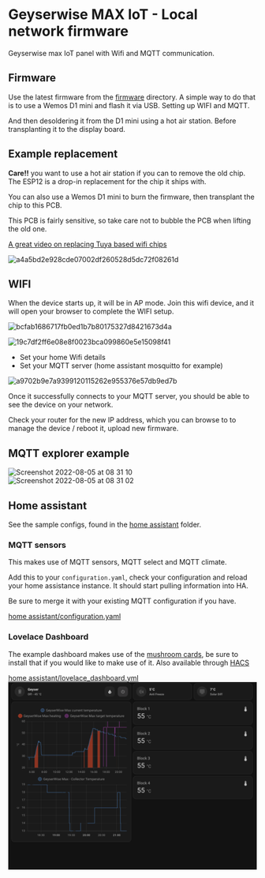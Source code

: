 # Geyserwise MAX IoT - Local network firmware
Geyserwise max IoT panel with Wifi and MQTT communication.

## Firmware
Use the latest firmware from the [firmware](./firmware/) directory. A simple way to do that is to use a Wemos D1 mini and flash it via USB. Setting up WIFI and MQTT. 

And then desoldering it from the D1 mini using a hot air station. Before transplanting it to the display board.
## Example replacement
**Care!!** you want to use a hot air station if you can to remove the old chip. The ESP12 is a drop-in replacement for the chip it ships with.

You can also use a Wemos D1 mini to burn the firmware, then transplant the chip to this PCB.

This PCB is fairly sensitive, so take care not to bubble the PCB when lifting the old one.

[A great video on replacing Tuya based wifi chips](https://www.youtube.com/watch?v=d_HpkIiWC3Y&ab_channel=digiblurDIY)

![a4a5bd2e928cde07002df260528d5dc72f08261d](https://user-images.githubusercontent.com/3243014/183018265-a6c1255a-5d1d-4866-90fb-7c0b67b4b9d1.jpeg)

## WIFI
When the device starts up, it will be in AP mode. Join this wifi device, and it will open your browser to complete the WIFI setup. 

![bcfab1686717fb0ed1b7b80175327d8421673d4a](https://user-images.githubusercontent.com/3243014/183018742-6bc05e29-fab0-46b3-b8bc-b254f5ac3cf9.jpeg)

![19c7df2ff6e08e8f0023bca099860e5e15098f41](https://user-images.githubusercontent.com/3243014/183018749-933d93c7-fd7b-402e-9b3f-cb42b4a491eb.jpeg)

 - Set your home Wifi details
 - Set your MQTT server (home assistant mosquitto for example)

![a9702b9e7a9399120115262e955376e57db9ed7b](https://user-images.githubusercontent.com/3243014/183018758-35b827db-b694-406e-9929-b5eb52ad24b9.jpeg)

Once it successfully connects to your MQTT server, you should be able to see the device on your network. 

Check your router for the new IP address, which you can browse to to manage the device / reboot it, upload new firmware. 

## MQTT explorer example
![Screenshot 2022-08-05 at 08 31 10](https://user-images.githubusercontent.com/3243014/183018238-c2636b6b-c90b-44f5-bb92-38d4509a08a3.png)
![Screenshot 2022-08-05 at 08 31 02](https://user-images.githubusercontent.com/3243014/183018247-2067188f-b38c-41bf-b003-810c07d436d2.png)

## Home assistant
See the sample configs, found in the [home assistant](./home%20assistant/) folder.

### MQTT sensors
This makes use of MQTT sensors, MQTT select and MQTT climate.  

Add this to your `configuration.yaml`, check your configuration and reload your home assistance instance. It should start pulling information into HA. 

Be sure to merge it with your existing MQTT configuration if you have.

[home assistant/configuration.yaml](home%20assistant/configuration.yaml)

### Lovelace Dashboard

The example dashboard makes use of the [mushroom cards](https://github.com/piitaya/lovelace-mushroom), be sure to install that if you would like to make use of it. Also available through [HACS](https://hacs.xyz/)

[home assistant/lovelace_dashboard.yml](home%20assistant/lovelace_dashboard.yml)
![Lovelace Dashboard](/home%20assistant/lovelace_dashboard.png)
